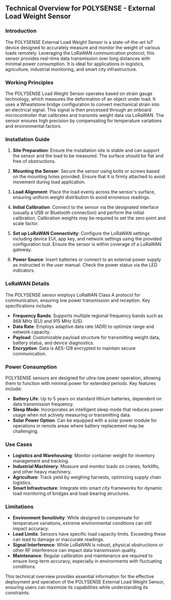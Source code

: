 ## Technical Overview for POLYSENSE - External Load Weight Sensor

### Introduction
The POLYSENSE External Load Weight Sensor is a state-of-the-art IoT device designed to accurately measure and monitor the weight of various loads remotely. Leveraging the LoRaWAN communication protocol, this sensor provides real-time data transmission over long distances with minimal power consumption. It is ideal for applications in logistics, agriculture, industrial monitoring, and smart city infrastructure.

### Working Principles
The POLYSENSE Load Weight Sensor operates based on strain gauge technology, which measures the deformation of an object under load. It uses a Wheatstone bridge configuration to convert mechanical strain into an electrical signal. This signal is then processed through an onboard microcontroller that calibrates and transmits weight data via LoRaWAN. The sensor ensures high precision by compensating for temperature variations and environmental factors.

### Installation Guide

1. **Site Preparation**: Ensure the installation site is stable and can support the sensor and the load to be measured. The surface should be flat and free of obstructions.

2. **Mounting the Sensor**: Secure the sensor using bolts or screws based on the mounting holes provided. Ensure that it is firmly attached to avoid movement during load application.

3. **Load Alignment**: Place the load evenly across the sensor's surface, ensuring uniform weight distribution to avoid erroneous readings.

4. **Initial Calibration**: Connect to the sensor via the designated interface (usually a USB or Bluetooth connection) and perform the initial calibration. Calibration weights may be required to set the zero point and scale factor.

5. **Set up LoRaWAN Connectivity**: Configure the LoRaWAN settings including device EUI, app key, and network settings using the provided configuration tool. Ensure the sensor is within coverage of a LoRaWAN gateway.

6. **Power Source**: Insert batteries or connect to an external power supply as instructed in the user manual. Check the power status via the LED indicators.

### LoRaWAN Details
The POLYSENSE sensor employs LoRaWAN Class A protocol for communication, ensuring low power transmission and reception. Key specifications include:

- **Frequency Bands**: Supports multiple regional frequency bands such as 868 MHz (EU) and 915 MHz (US).
- **Data Rate**: Employs adaptive data rate (ADR) to optimize range and network capacity.
- **Payload**: Customizable payload structure for transmitting weight data, battery status, and device diagnostics.
- **Encryption**: Data is AES-128 encrypted to maintain secure communication.

### Power Consumption
POLYSENSE sensors are designed for ultra-low power operation, allowing them to function with minimal power for extended periods. Key features include:

- **Battery Life**: Up to 5 years on standard lithium batteries, dependent on data transmission frequency.
- **Sleep Mode**: Incorporates an intelligent sleep mode that reduces power usage when not actively measuring or transmitting data.
- **Solar Power Option**: Can be equipped with a solar power module for operations in remote areas where battery replacement may be challenging.

### Use Cases
- **Logistics and Warehousing**: Monitor container weight for inventory management and tracking.
- **Industrial Machinery**: Measure and monitor loads on cranes, forklifts, and other heavy machinery.
- **Agriculture**: Track yield by weighing harvests, optimizing supply chain logistics.
- **Smart Infrastructure**: Integrate into smart city frameworks for dynamic load monitoring of bridges and load-bearing structures.

### Limitations
- **Environment Sensitivity**: While designed to compensate for temperature variations, extreme environmental conditions can still impact accuracy.
- **Load Limits**: Sensors have specific load capacity limits. Exceeding these can lead to damage or inaccurate readings.
- **Signal Interference**: While LoRaWAN is robust, physical obstructions or other RF interference can impact data transmission quality.
- **Maintenance**: Regular calibration and maintenance are required to ensure long-term accuracy, especially in environments with fluctuating conditions.

This technical overview provides essential information for the effective deployment and operation of the POLYSENSE External Load Weight Sensor, ensuring users can maximize its capabilities while understanding its constraints.
